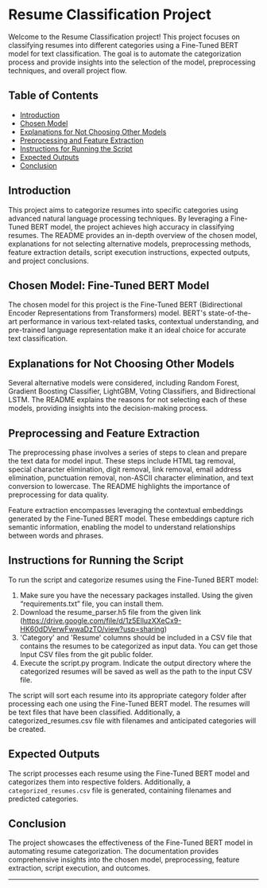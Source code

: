 # Resume Classification Project

Welcome to the Resume Classification project! This project focuses on classifying resumes into different categories using a Fine-Tuned BERT model for text classification. The goal is to automate the categorization process and provide insights into the selection of the model, preprocessing techniques, and overall project flow.

## Table of Contents
- [Introduction](#introduction)
- [Chosen Model](#chosen-model-fine-tuned-bert-model)
- [Explanations for Not Choosing Other Models](#explanations-for-not-choosing-other-models)
- [Preprocessing and Feature Extraction](#preprocessing-and-feature-extraction)
- [Instructions for Running the Script](#instructions-for-running-the-script)
- [Expected Outputs](#expected-outputs)
- [Conclusion](#conclusion)

## Introduction

This project aims to categorize resumes into specific categories using advanced natural language processing techniques. By leveraging a Fine-Tuned BERT model, the project achieves high accuracy in classifying resumes. The README provides an in-depth overview of the chosen model, explanations for not selecting alternative models, preprocessing methods, feature extraction details, script execution instructions, expected outputs, and project conclusions.

## Chosen Model: Fine-Tuned BERT Model

The chosen model for this project is the Fine-Tuned BERT (Bidirectional Encoder Representations from Transformers) model. BERT's state-of-the-art performance in various text-related tasks, contextual understanding, and pre-trained language representation make it an ideal choice for accurate text classification.

## Explanations for Not Choosing Other Models

Several alternative models were considered, including Random Forest, Gradient Boosting Classifier, LightGBM, Voting Classifiers, and Bidirectional LSTM. The README explains the reasons for not selecting each of these models, providing insights into the decision-making process.

## Preprocessing and Feature Extraction

The preprocessing phase involves a series of steps to clean and prepare the text data for model input. These steps include HTML tag removal, special character elimination, digit removal, link removal, email address elimination, punctuation removal, non-ASCII character elimination, and text conversion to lowercase. The README highlights the importance of preprocessing for data quality.

Feature extraction encompasses leveraging the contextual embeddings generated by the Fine-Tuned BERT model. These embeddings capture rich semantic information, enabling the model to understand relationships between words and phrases.

## Instructions for Running the Script

To run the script and categorize resumes using the Fine-Tuned BERT model:

1) Make sure you have the necessary packages installed. Using the given “requirements.txt” file, you can install them.
2) Download the resume_parser.h5 file from the given link (https://drive.google.com/file/d/1z5ElluzXXeCx9-HK60dDVerwFwwaDzTO/view?usp=sharing)
3) 'Category' and 'Resume' columns should be included in a CSV file that contains the resumes to be categorized as input data. You can get those Input CSV files from the git public folder.
4) Execute the script.py program. Indicate the output directory where the categorized resumes will be saved as well as the path to the input CSV file.

The script will sort each resume into its appropriate category folder after processing each one using the Fine-Tuned BERT model. The resumes will be text files that have been classified. Additionally, a categorized_resumes.csv file with filenames and anticipated categories will be created.


## Expected Outputs

The script processes each resume using the Fine-Tuned BERT model and categorizes them into respective folders. Additionally, a `categorized_resumes.csv` file is generated, containing filenames and predicted categories.

## Conclusion

The project showcases the effectiveness of the Fine-Tuned BERT model in automating resume categorization. The documentation provides comprehensive insights into the chosen model, preprocessing, feature extraction, script execution, and outcomes.

---
